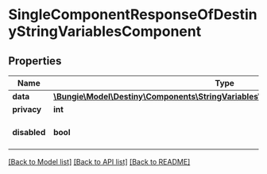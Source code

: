 # SingleComponentResponseOfDestinyStringVariablesComponent

## Properties
Name | Type | Description | Notes
------------ | ------------- | ------------- | -------------
**data** | [**\Bungie\Model\Destiny\Components\StringVariables\DestinyStringVariablesComponent**](DestinyStringVariablesComponent.md) |  | [optional] 
**privacy** | **int** |  | [optional] 
**disabled** | **bool** | If true, this component is disabled. | [optional] 

[[Back to Model list]](../README.md#documentation-for-models) [[Back to API list]](../README.md#documentation-for-api-endpoints) [[Back to README]](../README.md)


